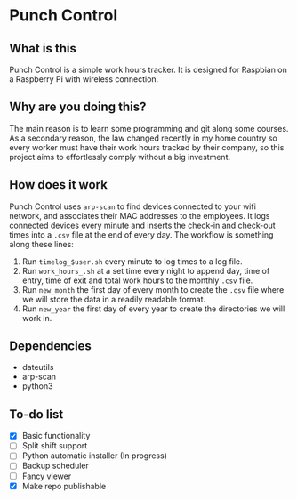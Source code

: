 # Punch Control

## What is this

Punch Control is a simple work hours tracker. It is designed for Raspbian on a Raspberry Pi with wireless connection.

## Why are you doing this?

The main reason is to learn some programming and git along some courses. As a secondary reason, the law changed recently in my home country so every worker must have their work hours tracked by their company, so this project aims to effortlessly comply without a big investment.

## How does it work

Punch Control uses `arp-scan` to find devices connected to your wifi network, and associates their MAC addresses to the employees. It logs connected devices every minute and inserts the check-in and check-out times into a `.csv` file at the end of every day. The workflow is something along these lines:

1. Run `timelog_$user.sh` every minute to log times to a log file.
2. Run `work_hours_.sh` at a set time every night to append day, time of entry, time of exit and total work hours to the monthly `.csv` file.
3. Run `new_month` the first day of every month to create the `.csv` file where we will store the data in a readily readable format.
4. Run `new_year` the first day of every year to create the directories we will work in.

## Dependencies

* dateutils
* arp-scan
* python3
	
## To-do list

- [x] Basic functionality
- [ ] Split shift support
- [ ] Python automatic installer (In progress)
- [ ] Backup scheduler
- [ ] Fancy viewer
- [x] Make repo publishable 
